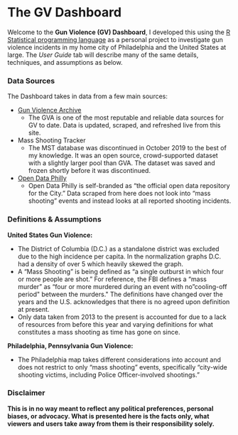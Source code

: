 # The GV Dashboard 

Welcome to the **Gun Violence (GV) Dashboard**, I developed this using the [R Statistical programming language](https://www.r-project.org/) as a personal project to investigate gun violence incidents in my home city of Philadelphia and the United States at large. 
The *User Guide* tab will describe many of the same details, techniques, and assumptions as below.

### Data Sources

The Dashboard takes in data from a few main sources:

- [Gun Violence Archive](https://www.gunviolencearchive.org/)
  - The GVA is one of the most reputable and reliable data sources for GV to date. Data is updated, scraped, and refreshed live from this site.
- Mass Shooting Tracker 
  - The MST database was discontinued in October 2019 to the best of my knowledge. It was an open source, crowd-supported dataset with a slightly larger pool than GVA. The dataset was saved and frozen shortly before it was discontinued.
- [Open Data Philly](https://www.opendataphilly.org/dataset/shooting-victims)
  - Open Data Philly is self-branded as “the official open data repository for the City.” Data scraped from here does not look into “mass shooting” events and instead looks at all reported shooting incidents.

### Definitions & Assumptions

**United States Gun Violence:**
- The District of Columbia (D.C.) as a standalone district was excluded due to the high incidence per capita. In the normalization graphs D.C. had a density of over 5 which heavily skewed the graph.
- A “Mass Shooting” is being defined as “a single outburst in which four or more people are shot.” For reference, the FBI defines a “mass murder” as “four or more murdered during an event with no”cooling-off period" between the murders." The definitions have changed over the years and the U.S. acknowledges that there is no agreed upon definition at present.
- Only data taken from 2013 to the present is accounted for due to a lack of resources from before this year and varying definitions for what constitutes a mass shooting as time has gone on since.

**Philadelphia, Pennsylvania Gun Violence:** 
- The Philadelphia map takes different considerations into account and does not restrict to only “mass shooting” events, specifically “city-wide shooting victims, including Police Officer-involved shootings.”

### **Disclaimer**
**This is in no way meant to reflect any political preferences, personal biases, or advocacy. What is presented here is the facts only, what viewers and users take away from them is their responsibility solely.**
